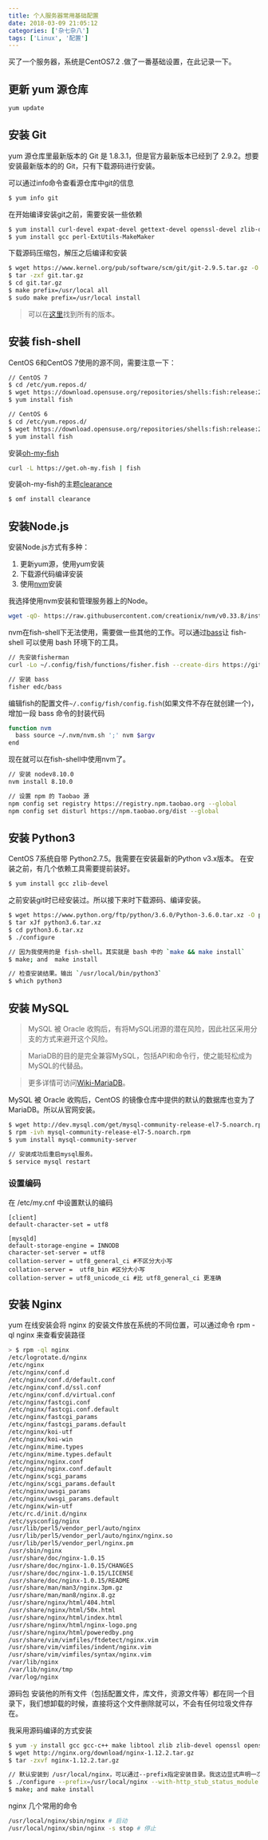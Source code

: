 ```yaml
---
title: 个人服务器常用基础配置
date: 2018-03-09 21:05:12
categories: ['杂七杂八']
tags: ['Linux', '配置']
---
```


买了一个服务器，系统是CentOS7.2 .做了一番基础设置，在此记录一下。

<!--more-->

## 更新 yum 源仓库

```bash
yum update
```

## 安装 Git

yum 源仓库里最新版本的 Git 是 1.8.3.1，但是官方最新版本已经到了 2.9.2。想要安装最新版本的的 Git，只有下载源码进行安装。

可以通过info命令查看源仓库中git的信息

```bash
$ yum info git
```

在开始编译安装git之前，需要安装一些依赖

```bash
$ yum install curl-devel expat-devel gettext-devel openssl-devel zlib-devel
$ yum install gcc perl-ExtUtils-MakeMaker
```

下载源码压缩包，解压之后编译和安装

```bash
$ wget https://www.kernel.org/pub/software/scm/git/git-2.9.5.tar.gz -O git.tar.gz
$ tar -zxf git.tar.gz
$ cd git.tar.gz
$ make prefix=/usr/local all
$ sudo make prefix=/usr/local install
```

> 可以在[这里](https://www.kernel.org/pub/software/scm/git/)找到所有的版本。

## 安装 fish-shell

CentOS 6和CentOS 7使用的源不同，需要注意一下：

```bash
// CentOS 7
$ cd /etc/yum.repos.d/
$ wget https://download.opensuse.org/repositories/shells:fish:release:2/CentOS_7/shells:fish:release:2.repo
$ yum install fish

// CentOS 6
$ cd /etc/yum.repos.d/
$ wget https://download.opensuse.org/repositories/shells:fish:release:2/CentOS_6/shells:fish:release:2.repo
$ yum install fish
```

安装[oh-my-fish](https://github.com/oh-my-fish/oh-my-fish)

```bash
curl -L https://get.oh-my.fish | fish
```

安装oh-my-fish的主题[clearance](https://github.com/oh-my-fish/theme-clearance)

```bash
$ omf install clearance
```

## 安装Node.js

安装Node.js方式有多种：

1. 更新yum源，使用yum安装
2. 下载源代码编译安装
3. 使用[nvm](https://github.com/creationix/nvm)安装

我选择使用nvm安装和管理服务器上的Node。

```bash
wget -qO- https://raw.githubusercontent.com/creationix/nvm/v0.33.8/install.sh | bash
```

nvm在fish-shell下无法使用，需要做一些其他的工作。可以通过[bass](https://github.com/edc/bass)让 fish-shell 可以使用 bash 环境下的工具。

```bash
// 先安装fisherman
curl -Lo ~/.config/fish/functions/fisher.fish --create-dirs https://git.io/fisher

// 安装 bass
fisher edc/bass
```

编辑fish的配置文件`~/.config/fish/config.fish`(如果文件不存在就创建一个)，增加一段 bass 命令的封装代码

```bash
function nvm
  bass source ~/.nvm/nvm.sh ';' nvm $argv
end
```

现在就可以在fish-shell中使用nvm了。

```bash
// 安装 nodev8.10.0
nvm install 8.10.0

// 设置 npm 的 Taobao 源
npm config set registry https://registry.npm.taobao.org --global
npm config set disturl https://npm.taobao.org/dist --global

```

## 安装 Python3

CentOS 7系统自带 Python2.7.5。我需要在安装最新的Python v3.x版本。
在安装之前，有几个依赖工具需要提前装好。

```bash
$ yum install gcc zlib-devel
```

之前安装git时已经安装过。所以接下来时下载源码、编译安装。

```bash
$ wget https://www.python.org/ftp/python/3.6.0/Python-3.6.0.tar.xz -O python3.6.tar.xz
$ tar xJf python3.6.tar.xz
$ cd python3.6.tar.xz
$ ./configure

// 因为我使用的是 fish-shell。其实就是 bash 中的 `make && make install`
$ make; and  make install

// 检查安装结果。输出 `/usr/local/bin/python3`
$ which python3
```

## 安装 MySQL

> MySQL 被 Oracle 收购后，有将MySQL闭源的潜在风险，因此社区采用分支的方式来避开这个风险。

> MariaDB的目的是完全兼容MySQL，包括API和命令行，使之能轻松成为MySQL的代替品。

>更多详情可访问[Wiki-MariaDB](https://www.wikiwand.com/zh/MariaDB)。

MySQL 被 Oracle 收购后，CentOS 的镜像仓库中提供的默认的数据库也变为了 MariaDB。所以从官网安装。

```bash
$ wget http://dev.mysql.com/get/mysql-community-release-el7-5.noarch.rpm
$ rpm -ivh mysql-community-release-el7-5.noarch.rpm
$ yum install mysql-community-server

// 安装成功后重启mysql服务。
$ service mysql restart
```

### 设置编码

在 /etc/my.cnf 中设置默认的编码

```vim
[client]
default-character-set = utf8

[mysqld]
default-storage-engine = INNODB
character-set-server = utf8
collation-server = utf8_general_ci #不区分大小写
collation-server =  utf8_bin #区分大小写
collation-server = utf8_unicode_ci #比 utf8_general_ci 更准确
```

## 安装 Nginx

yum 在线安装会将 nginx 的安装文件放在系统的不同位置，可以通过命令 rpm -ql nginx 来查看安装路径

```bash
> $ rpm -ql nginx
/etc/logrotate.d/nginx
/etc/nginx
/etc/nginx/conf.d
/etc/nginx/conf.d/default.conf
/etc/nginx/conf.d/ssl.conf
/etc/nginx/conf.d/virtual.conf
/etc/nginx/fastcgi.conf
/etc/nginx/fastcgi.conf.default
/etc/nginx/fastcgi_params
/etc/nginx/fastcgi_params.default
/etc/nginx/koi-utf
/etc/nginx/koi-win
/etc/nginx/mime.types
/etc/nginx/mime.types.default
/etc/nginx/nginx.conf
/etc/nginx/nginx.conf.default
/etc/nginx/scgi_params
/etc/nginx/scgi_params.default
/etc/nginx/uwsgi_params
/etc/nginx/uwsgi_params.default
/etc/nginx/win-utf
/etc/rc.d/init.d/nginx
/etc/sysconfig/nginx
/usr/lib/perl5/vendor_perl/auto/nginx
/usr/lib/perl5/vendor_perl/auto/nginx/nginx.so
/usr/lib/perl5/vendor_perl/nginx.pm
/usr/sbin/nginx
/usr/share/doc/nginx-1.0.15
/usr/share/doc/nginx-1.0.15/CHANGES
/usr/share/doc/nginx-1.0.15/LICENSE
/usr/share/doc/nginx-1.0.15/README
/usr/share/man/man3/nginx.3pm.gz
/usr/share/man/man8/nginx.8.gz
/usr/share/nginx/html/404.html
/usr/share/nginx/html/50x.html
/usr/share/nginx/html/index.html
/usr/share/nginx/html/nginx-logo.png
/usr/share/nginx/html/poweredby.png
/usr/share/vim/vimfiles/ftdetect/nginx.vim
/usr/share/vim/vimfiles/indent/nginx.vim
/usr/share/vim/vimfiles/syntax/nginx.vim
/var/lib/nginx
/var/lib/nginx/tmp
/var/log/nginx
```

源码包 安装他的所有文件（包括配置文件，库文件，资源文件等）都在同一个目录下，我们想卸载的时候，直接将这个文件删除就可以，不会有任何垃圾文件存在。

我采用源码编译的方式安装

```bash
$ yum -y install gcc gcc-c++ make libtool zlib zlib-devel openssl openssl-devel pcre pcre-devel
$ wget http://nginx.org/download/nginx-1.12.2.tar.gz
$ tar -zxvf nginx-1.12.2.tar.gz

// 默认安装到 /usr/local/nginx，可以通过--prefix指定安装目录。我这边显式声明一次。
$ ./configure --prefix=/usr/local/nginx --with-http_stub_status_module --with-http_ssl_module
$ make; and make install
```

nginx 几个常用的命令

```bash
/usr/local/nginx/sbin/nginx # 启动
/usr/local/nginx/sbin/nginx -s stop # 停止
```





